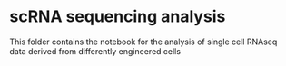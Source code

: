# scRNA sequencing analysis
This folder contains the notebook for the analysis of single cell RNAseq data derived from differently engineered cells
